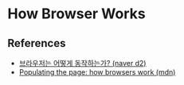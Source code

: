 # How Browser Works

## References

- [브라우저는 어떻게 동작하는가? (naver d2)](https://d2.naver.com/helloworld/59361)
- [Populating the page: how browsers work (mdn)](https://developer.mozilla.org/en-US/docs/Web/Performance/How_browsers_work)
